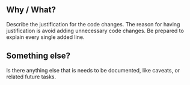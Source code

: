 ## Why / What?
Describe the justification for the code changes. The reason for having justification is avoid adding unnecessary code changes. Be prepared to explain every single added line.


## Something else?
Is there anything else that is needs to be documented, like caveats, or related future tasks.
